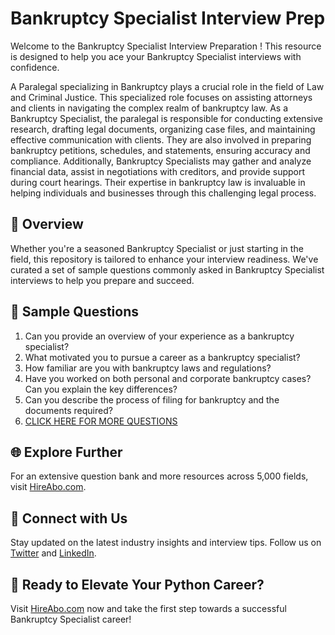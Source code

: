 # Bankruptcy Specialist Interview Prep

Welcome to the Bankruptcy Specialist Interview Preparation ! This resource is designed to help you ace your Bankruptcy Specialist interviews with confidence.

A Paralegal specializing in Bankruptcy plays a crucial role in the field of Law and Criminal Justice. This specialized role focuses on assisting attorneys and clients in navigating the complex realm of bankruptcy law. As a Bankruptcy Specialist, the paralegal is responsible for conducting extensive research, drafting legal documents, organizing case files, and maintaining effective communication with clients. They are also involved in preparing bankruptcy petitions, schedules, and statements, ensuring accuracy and compliance. Additionally, Bankruptcy Specialists may gather and analyze financial data, assist in negotiations with creditors, and provide support during court hearings. Their expertise in bankruptcy law is invaluable in helping individuals and businesses through this challenging legal process.

## 🚀 Overview

Whether you're a seasoned Bankruptcy Specialist or just starting in the field, this repository is tailored to enhance your interview readiness. We've curated a set of sample questions commonly asked in Bankruptcy Specialist interviews to help you prepare and succeed.

## 📝 Sample Questions

1. Can you provide an overview of your experience as a bankruptcy specialist?
2. What motivated you to pursue a career as a bankruptcy specialist?
3. How familiar are you with bankruptcy laws and regulations?
4. Have you worked on both personal and corporate bankruptcy cases? Can you explain the key differences?
5. Can you describe the process of filing for bankruptcy and the documents required?
6. [CLICK HERE FOR MORE QUESTIONS](https://hireabo.com/job/9_2_33/Bankruptcy%20Specialist)

## 🌐 Explore Further

For an extensive question bank and more resources across 5,000 fields, visit [HireAbo.com](https://www.hireabo.com).

## 📱 Connect with Us

Stay updated on the latest industry insights and interview tips. Follow us on [Twitter](https://twitter.com/hireabo) and [LinkedIn](https://www.linkedin.com/in/hire-abo-3609972a8/).

## 🚀 Ready to Elevate Your Python Career?

Visit [HireAbo.com](https://www.hireabo.com) now and take the first step towards a successful Bankruptcy Specialist career!